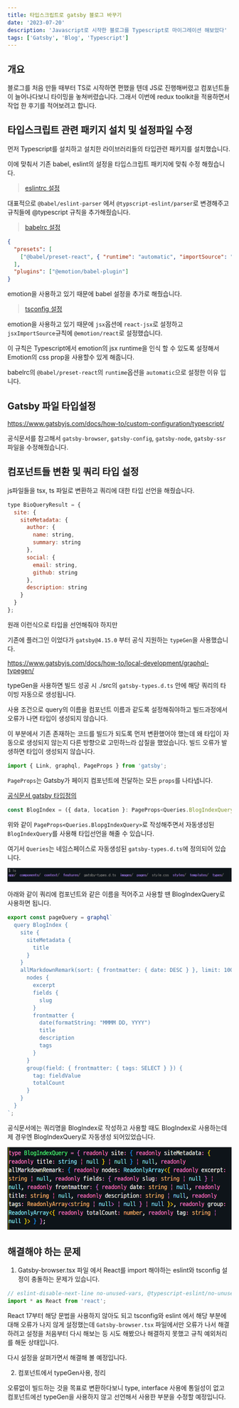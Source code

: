 ```yaml
---
title: 타입스크립트로 gatsby 블로그 바꾸기
date: '2023-07-20'
description: 'Javascript로 시작한 블로그를 Typescript로 마이그레이션 해보았다'
tags: ['Gatsby', 'Blog', 'Typescript']
---
```


## 개요

블로그를 처음 만들 때부터 TS로 시작하면 편했을 텐데 JS로 진행해버렸고 컴포넌트들이 늘어나다보니 타이밍을 놓쳐버렸습니다. 그래서 이번에 redux toolkit을 적용하면서 작업 한 후기를 적어보려고 합니다.

## 타입스크립트 관련 패키지 설치 및 설정파일 수정

먼저 Typescript를 설치하고 설치한 라이브러리들의 타입관련 패키지를 설치했습니다.

이에 맞춰서 기존 babel, eslint의 설정을 타입스크립트 패키지에 맞춰 수정 해줬습니다.

> [eslintrc 설정](https://github.com/WonhyeongLee/Wonhyeong.develop.log/blob/master/.eslintrc)

대표적으로 `@babel/eslint-parser` 에서 `@typscript-eslint/parser`로 변경해주고 규칙들에 @typescript 규칙을 추가해줬습니다.

> [babelrc 설정](https://github.com/WonhyeongLee/Wonhyeong.develop.log/blob/master/.babelrc)

```json
{
  "presets": [
    ["@babel/preset-react", { "runtime": "automatic", "importSource": "@emotion/react" }]
  ],
  "plugins": ["@emotion/babel-plugin"]
}
```

emotion을 사용하고 있기 때문에 babel 설정을 추가로 해줬습니다.

> [tsconfig 설정](https://github.com/WonhyeongLee/Wonhyeong.develop.log/blob/master/tsconfig.json)

emotion을 사용하고 있기 때문에 `jsx`옵션에 `react-jsx`로 설정하고 `jsxImportSource`규칙에 `@emotion/react`로 설정했습니다.

이 규칙은 Typescript에서 emotion의 jsx runtime을 인식 할 수 있도록 설정해서 Emotion의 css prop을 사용할수 있게 해줍니다.

babelrc의 `@babel/preset-react`의 `runtime`옵션을 `automatic`으로 설정한 이유 입니다.

## Gatsby 파일 타입설정

<https://www.gatsbyjs.com/docs/how-to/custom-configuration/typescript/>

공식문서를 참고해서 `gatsby-browser`, `gatsby-config`, `gatsby-node`, `gatsby-ssr`파일을 수정해줬습니다.

## 컴포넌트들 변환 및 쿼리 타입 설정

js파일들을 tsx, ts 파일로 변환하고 쿼리에 대한 타입 선언을 해줬습니다.

```js
type BioQueryResult = {
  site: {
    siteMetadata: {
      author: {
        name: string,
        summary: string
      },
      social: {
        email: string,
        github: string
      },
      description: string
    }
  }
};
```

원래 이런식으로 타입을 선언해줘야 하지만

기존에 플러그인 이었다가 `gatsby@4.15.0` 부터 공식 지원하는 `typeGen`을 사용했습니다.

<https://www.gatsbyjs.com/docs/how-to/local-development/graphql-typegen/>

typeGen을 사용하면 빌드 성공 시 ./src의 `gatsby-types.d.ts` 안에 해당 쿼리의 타이빙 자동으로 생성됩니다.

사용 조건으로 query의 이름을 컴포넌트 이름과 같도록 설정해줘야하고
빌드과정에서 오류가 나면 타입이 생성되지 않습니다.

이 부분에서 기존 존재하는 코드를 빌드가 되도록 먼저 변환했어야 했는데 왜 타입이 자동으로 생성되지 않는지 다른 방향으로 고민하느라 삽질을 했었습니다. 빌드 오류가 발생하면 타입이 생성되지 않습니다.

```js
import { Link, graphql, PageProps } from 'gatsby';
```

`PageProps`는 Gatsby가 페이지 컴포넌트에 전달하는 모든 `props`를 나타냅니다.

[공식문서 gatsby 타입정의](https://github.com/gatsbyjs/gatsby/blob/master/packages/gatsby/index.d.ts)

```js
const BlogIndex = ({ data, location }: PageProps<Queries.BlogIndexQuery>);
```

위와 같이 `PageProps<Queries.BlopgIndexQuery>`로 작성해주면서 자동생성된 `BlogIndexQuery`를 사용해 타입선언을 해줄 수 있습니다.

여기서 `Queries`는 네임스페이스로 자동생성된 `gatsby-types.d.ts`에 정의되어 있습니다.

![./src안에 자동 생성된 gatsby-types.d.ts](image.png)

아래와 같이 쿼리에 컴포넌트와 같은 이름을 적어주고 사용할 땐 BlogIndexQuery로 사용하면 됩니다.

```js
export const pageQuery = graphql`
  query BlogIndex {
    site {
      siteMetadata {
        title
      }
    }
    allMarkdownRemark(sort: { frontmatter: { date: DESC } }, limit: 1000) {
      nodes {
        excerpt
        fields {
          slug
        }
        frontmatter {
          date(formatString: "MMMM DD, YYYY")
          title
          description
          tags
        }
      }
      group(field: { frontmatter: { tags: SELECT } }) {
        tag: fieldValue
        totalCount
      }
    }
  }
`;
```

공식문서에는 쿼리명을 BlogIndex로 작성하고 사용할 때도 BlogIndex로 사용하는데 제 경우엔 BlogIndexQuery로 자동생성 되어있었습니다.

![자동생성된 BlogIndex 쿼리 타입](image-1.png)

## 해결해야 하는 문제

1. Gatsby-browser.tsx 파일 에서 React를 import 해야하는 eslint와 tsconfig 설정이 충돌하는 문제가 있습니다.

```js
// eslint-disable-next-line no-unused-vars, @typescript-eslint/no-unused-vars
import * as React from 'react';
```

React 17부터 해당 문법을 사용하지 않아도 되고 tsconfig와 eslint 에서 해당 부분에 대해 오류가 나지 않게 설정했는데 `Gatsby-browser.tsx` 파일에서만 오류가 나서 해결하려고 설정을 처음부터 다시 해보는 등 시도 해봤으나 해결하지 못했고 규칙 예외처리를 해둔 상태입니다.

다시 설정을 살펴가면서 해결해 볼 예정입니다.

2. 컴포넌트에서 typeGen사용, 정리

오류없이 빌드하는 것을 목표로 변환하다보니 type, interface 사용에 통일성이 없고 컴포넌트에선 typeGen을 사용하지 않고 선언해서 사용한 부분을 수정할 예정입니다.
